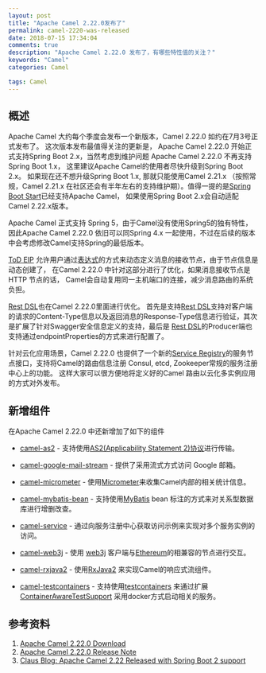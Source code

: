 ```yaml
---
layout: post
title: "Apache Camel 2.22.0发布了"
permalink: camel-2220-was-released
date: 2018-07-15 17:34:04
comments: true
description: "Apache Camel 2.22.0 发布了，有哪些特性值的关注？"
keywords: "Camel"
categories: Camel

tags: Camel
---
```


## 概述

Apache Camel 大约每个季度会发布一个新版本，Camel  2.22.0 如约在7月3号正式发布了。 这次版本发布最值得关注的更新是， Apache Camel 2.22.0 开始正式支持Spring Boot 2.x，当然考虑到维护问题 Apache Camel 2.22.0 不再支持Spring Boot 1.x， 这里建议Apache Camel的使用者尽快升级到Spring Boot 2.x。 如果现在还不想升级Spring Boot 1.x, 那就只能使用Camel 2.21.x （按照常规，Camel 2.21.x 在社区还会有半年左右的支持维护期）。值得一提的是[Spring Boot Start](https://start.spring.io/)已经支持Apache Camel， 如果使用Spring Boot 2.x会自动适配Camel 2.22.x版本。

Apache Camel 正式支持 Spring 5，由于Camel没有使用Spring5的独有特性，因此Apache Camel 2.22.0 依旧可以同Spring 4.x 一起使用，不过在后续的版本中会考虑修改Camel支持Spring的最低版本。

[ToD  EIP](https://github.com/apache/camel/blob/master/camel-core/src/main/docs/eips/toD-eip.adoc) 允许用户通过[表达式](https://github.com/apache/camel/blob/master/camel-core/src/main/docs/eips/expression.html)的方式来动态定义消息的接收节点，由于节点信息是动态创建了， 在Camel 2.22.0 中针对这部分进行了优化，如果消息接收节点是HTTP 节点的话， Camel会自动复用同一主机端口的连接，减少消息路由的系统负担。 

[Rest DSL](http://camel.apache.org/rest-dsl.html)也在Camel 2.22.0里面进行优化。 首先是支持[Rest DSL](http://camel.apache.org/rest-dsl.html)支持对客户端的请求的Content-Type信息以及返回消息的Response-Type信息进行验证，其次是扩展了针对Swagger安全信息定义的支持，最后是 [Rest DSL](http://camel.apache.org/rest-dsl.html)的Producer端也支持通过endpointProperties的方式来进行配置了。 

针对云化应用场景，Camel 2.22.0 也提供了一个新的[Service Registry](https://github.com/apache/camel/blob/master/camel-core/src/main/java/org/apache/camel/cloud/ServiceRegistry.java)的服务节点接口，支持将Camel的路由信息注册 Consul, etcd, Zookeeper常规的服务注册中心上的功能。 这样大家可以很方便地将定义好的Camel 路由以云化多实例应用的方式对外发布。

## 新增组件



在Apache Camel 2.22.0 中还新增加了如下的组件

- [camel-as2](https://github.com/apache/camel/blob/master/components/camel-as2/camel-as2-component/src/main/docs/as2-component.adoc) - 支持使用[AS2(Applicability Statement 2)协议](https://tools.ietf.org/html/rfc4130)进行传输。

- [camel-google-mail-stream](https://github.com/apache/camel/blob/master/components/camel-google-mail/src/main/docs/google-mail-stream-component.adoc) - 提供了采用流式方式访问 Google 邮箱。

- [camel-micrometer](https://github.com/apache/camel/blob/master/components/camel-micrometer/src/main/docs/micrometer-component.adoc) - 使用[Micrometer](http://micrometer.io/)来收集Camel内部的相关统计信息。

- [camel-mybatis-bean](https://github.com/apache/camel/blob/master/components/camel-mybatis/src/main/docs/mybatis-bean-component.adoc) - 支持使用[MyBatis](http://mybatis.org/) bean 标注的方式来对关系型数据库进行增删改查。

- [camel-service](https://github.com/apache/camel/blob/master/components/camel-service/src/main/docs/service-component.adoc) - 通过向服务注册中心获取访问示例来实现对多个服务实例的访问。

- [camel-web3j](https://github.com/apache/camel/blob/master/components/camel-web3j/src/main/docs/web3j-component.adoc) - 使用 [web3j](https://github.com/web3j/web3j) 客户端与[Ethereum](https://www.ethereum.org/)的相兼容的节点进行交互。

- [camel-rxjava2](https://github.com/apache/camel/blob/master/components/camel-rxjava2/src/main/docs/rxjava2-component.adoc) - 使用[RxJava2](https://github.com/ReactiveX/RxJava) 来实现Camel的响应式流组件。

- [camel-testcontainers](https://github.com/apache/camel/blob/master/components/camel-testcontainers/src/main/docs/testcontainers.adoc) - 支持使用[testcontainers](https://www.testcontainers.org) 来通过扩展[ContainerAwareTestSupport](https://github.com/apache/camel/blob/master/components/camel-testcontainers/src/main/java/org/apache/camel/test/testcontainers/ContainerAwareTestSupport.java) 采用docker方式启动相关的服务。

   

## 参考资料



1. [Apache Camel 2.22.0 Download](http://camel.apache.org/camel-2220-release.html)
2. [Apache Camel 2.22.0 Release Note](https://issues.apache.org/jira/secure/ReleaseNote.jspa?version=12342707&projectId=12311211) 
3. [Claus Blog: Apache Camel 2.22 Released with Spring Boot 2 support](http://www.davsclaus.com/2018/07/apache-camel-222-released-with-spring.html) 